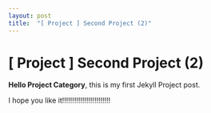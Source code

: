 ```yaml
---
layout: post
title:  "[ Project ] Second Project (2)"
---
```


# [ Project ] Second Project (2)

**Hello Project Category**, this is my first Jekyll Project post.

I hope you like it!!!!!!!!!!!!!!!!!!!!!!!!